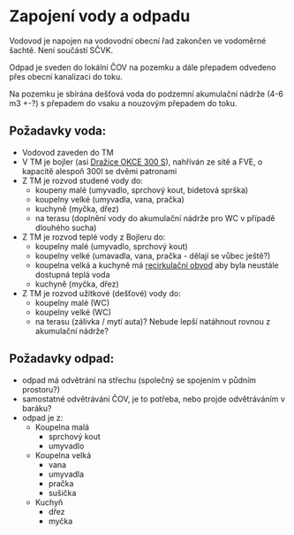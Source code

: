 # Zapojení vody a odpadu
Vodovod je napojen na vodovodní obecní řad zakončen ve vodoměrné šachtě. Není součástí SČVK.

Odpad je sveden do lokální ČOV na pozemku a dále přepadem odvedeno přes obecní kanalizaci do toku.

Na pozemku je sbírána dešťová voda do podzemní akumulační nádrže (4-6 m3 +-?) s přepadem do vsaku a nouzovým přepadem do toku.

## Požadavky voda:
- Vodovod zaveden do TM
- V TM je bojler (asi [Dražice OKCE 300 S](https://www.dzd.cz/ohrivace-a-zasobniky-teple-vody/elektricke/stacionarni/okce-s)), nahříván ze sítě a FVE, o kapacitě alespoň 300l se dvěmi patronami
- Z TM je rozvod studené vody do:
  - koupeny malé (umyvadlo, sprchový kout, bidetová sprška)
  - koupelny velké (umyvadla, vana, pračka)
  - kuchyně (myčka, dřez)
  - na terasu (doplnění vody do akumulační nádrže pro WC v případě dlouhého sucha)
- Z TM je rozvod teplé vody z Bojleru do:
  - koupelny malé (umyvadlo, sprchový kout)
  - koupelny velké (umavadla, vana, pračka - dělají se vůbec ještě?)
  - koupelna velká a kuchyně má [recirkulační obvod](https://chytrydumsvepomoci.cz/blog/cirkulace-teple-vody) aby byla neustále dostupná teplá voda 
  - kuchyně (myčka, dřez)
- Z TM je rozvod užitkové (dešťové) vody do:
  - koupelny malé (WC)
  - koupelny velké (WC)
  - na terasu (zálivka / mytí auta)? Nebude lepší natáhnout rovnou z akumulační nádrže?

## Požadavky odpad:
- odpad má odvětrání na střechu (společný se spojením v půdním prostoru?)
- samostatné odvětrávání ČOV, je to potřeba, nebo projde odvětráváním v baráku?
- odpad je z:
  - Koupelna malá
    - sprchový kout
    - umyvadlo
  - Koupelna velká
    - vana
    - umyvadla
    - pračka
    - sušička
  - Kuchyň
    - dřez
    - myčka
